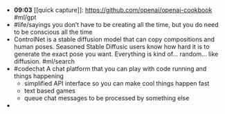 - **09:03** [[quick capture]]:  https://github.com/openai/openai-cookbook #ml/gpt
- #life/sayings you don’t have to be creating all the time, but you do need to be conscious all the time
- ControlNet is a stable diffusion model that can copy compositions and human poses. Seasoned Stable Diffusic users know how hard it is to generate the exact pose you want. Everything is kind of... random... like diffusion. #ml/search
- #codechat A chat platform that you can play with code running and things happening
	- simplified API interface so you can make cool things happen fast
	- text based games
	- queue chat messages to be processed by something else
-
